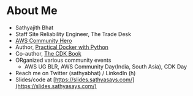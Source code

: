# About Me

- Sathyajith Bhat
- Staff Site Reliability Engineer, The Trade Desk
- [AWS Community Hero](https://aws.amazon.com/developer/community/heroes/sathyajith-bhat/)
- Author, [Practical Docker with Python](https://bit.ly/practical-docker-2e)
- Co-author, [The CDK Book](https://thecdkbook.com)
- ORganized various community events
  - AWS UG BLR, AWS Community Day(India, South Asia), CDK Day
- Reach me on Twitter (sathyabhat) / LinkedIn (h)
- Slides/code at [https://slides.sathyasays.com/](https://slides.sathyasays.com/)
